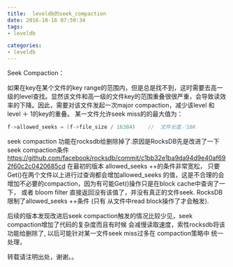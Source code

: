 ```yaml
---
title:  leveldb的seek_compaction
date: 2016-10-16 07:59:34
tags:
- leveldb

categories:
- leveldb
---
```


Seek Compaction：

如果在key在某个文件的key range的范围内，但是总是找不到，这时需要去高一级的level查找。显然该文件和高一级的文件key的范围重叠很很严重，会导致读效率的下降。因此，需要对该文件发起一次major compaction，减少该level 和level ＋ 1的key的重叠。
某一文件允许seek miss的的最大值为：

```c
f->allowed_seeks = (f->file_size / 16384)    //  文件长度／16K 
```
seek compaction 功能在rocksdb给删除掉了.原因是RocksDB先是改进了一下seek compaction条件
https://github.com/facebook/rocksdb/commit/c1bb32e1ba9da94d9e40af692f60c2c0420685cd
在最初的版本 allowed_seeks ++的条件非常宽松， 只要Get()在两个文件以上进行过查询都会增加allowed_seeks
的值，这是不合理的会增加不必要的compaction，因为有可能Get()操作只是在block cache中查询了一下， 
或者 bloom filter 直接返回没有该值了，并没有真正的文件seek.  RocksDB限制了allowed_seeks ++条件
(只有 从文件中read block操作了才会触发).

后续的版本发现改进后seek compaction触发的情况比较少见，seek compaction增加了代码的复杂度而且有时候
会减慢读取速度，索性rocksdb将该功能给删除了, 以后可能针对某一文件seek miss过多在 compaction策略中
统一处理，

转载请注明出处，谢谢。。

